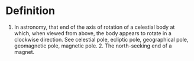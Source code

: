 # Definition

1.  In astronomy, that end of the axis of rotation of a celestial body
    at which, when viewed from above, the body appears to rotate in a
    clockwise direction. See celestial pole, ecliptic pole, geographical
    pole, geomagnetic pole, magnetic pole. 2. The north-seeking end of a
    magnet.
